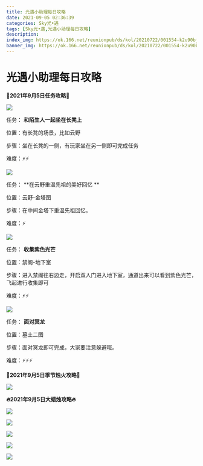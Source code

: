 ```yaml
---
title: 光遇小助理每日攻略
date: 2021-09-05 02:36:39
categories: Sky光•遇
tags: [Sky光•遇,光遇小助理每日攻略]
description: 
index_img: https://ok.166.net/reunionpub/ds/kol/20210722/001554-k2u90bj7ay.png?imageView&thumbnail=600x0&type=jpg
banner_img: https://ok.166.net/reunionpub/ds/kol/20210722/001554-k2u90bj7ay.png?imageView&thumbnail=600x0&type=jpg
---
```

# 光遇小助理每日攻略
  

**👑2021年9月5日任务攻略👑**

![](https://ok.166.net/reunionpub/ds/kol/20210905/005919-0hbzlsstig.png)

任务： **和陌生人一起坐在长凳上**

位置：有长凳的场景，比如云野

步骤：坐在长凳的一侧，有玩家坐在另一侧即可完成任务

难度：⚡⚡

![](https://ok.166.net/reunionpub/ds/kol/20210905/010604-2z6nreh81a.png)

任务： **在云野重温先祖的美好回忆  **

位置：云野-金塔图

步骤：在中间金塔下重温先祖回忆。

难度：⚡

![](https://ok.166.net/reunionpub/ds/kol/20210905/010831-82fsg6kqez.png)

任务： **收集紫色光芒**

位置：禁阁-地下室

步骤：进入禁阁往右边走，开启双人门进入地下室，通道出来可以看到紫色光芒，飞起进行收集即可

难度：⚡⚡

![](https://ok.166.net/reunionpub/ds/kol/20210905/012146-e21atqmsgb.png)

任务： **面对冥龙**

位置：墓土二图

步骤：面对冥龙即可完成，大家要注意躲避哦。

难度：⚡⚡⚡

 **🌹2021年9月5日季节烛火攻略🌹**

![](https://ok.166.net/reunionpub/ds/kol/20210905/010026-05yhuljdg3.png)

  

 **🔥2021年9月5日大蜡烛攻略🔥**

![](https://ok.166.net/reunionpub/ds/kol/20210905/011108-cqhw4kuldp.png)

  

![](https://ok.166.net/reunionpub/ds/kol/20210905/011103-fmnezr51ws.png)

  

![](https://ok.166.net/reunionpub/ds/kol/20210905/010959-2yrpzfmg06.png)

  

![](https://ok.166.net/reunionpub/ds/kol/20210905/011223-ehr9m45z1v.png)

  

![](https://ok.166.net/reunionpub/ds/kol/20210905/013320-q31g5zb47a.png)

  

